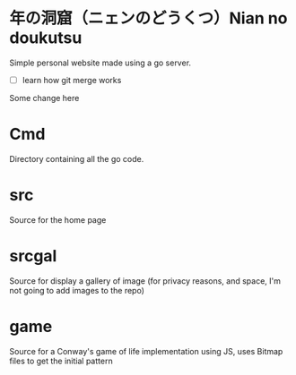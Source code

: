 # 年の洞窟（ニェンのどうくつ）Nian no doukutsu

Simple personal website made using a go server.

- [ ] learn how git merge works

Some change here

# Cmd

Directory containing all the go code.

# src

Source for the home page

# srcgal

Source for display a gallery of image (for privacy reasons, and space, I'm not going to add images to the repo)

# game

Source for a Conway's game of life implementation using JS, uses Bitmap files to get the initial pattern
